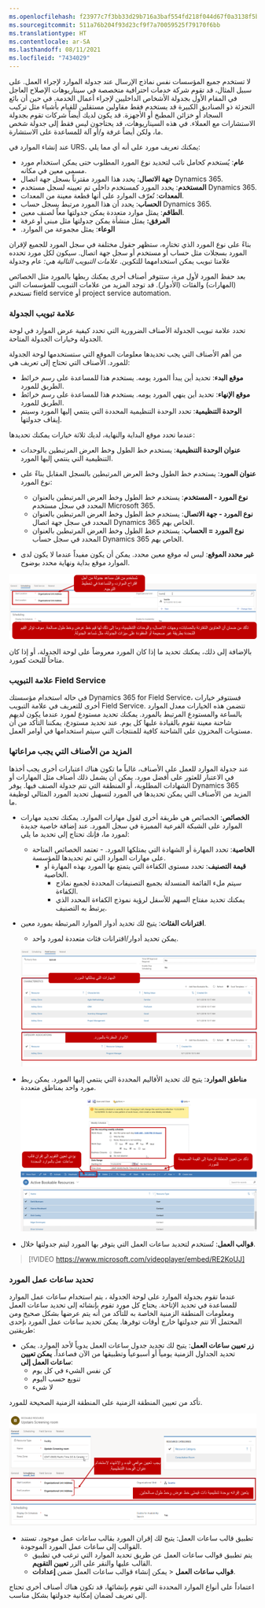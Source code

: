 ```yaml
---
ms.openlocfilehash: f23977c7f3bb33d29b716a3baf554fd218f044d67f0a3138f5b5ab8abc0c2964
ms.sourcegitcommit: 511a76b204f93d23cf9f7a70059525f79170f6bb
ms.translationtype: HT
ms.contentlocale: ar-SA
ms.lasthandoff: 08/11/2021
ms.locfileid: "7434029"
---
```

لا تستخدم جميع المؤسسات نفس نماذج الإرسال عند جدولة الموارد لإجراء العمل. على سبيل المثال، قد تقوم شركة خدمات احترافية متخصصة في سيناريوهات الإصلاح العاجل في المقام الأول بجدولة الأشخاص الداخليين لإجراء أعمال الخدمة. في حين أن بائع التجزئة ذو الصناديق الكبيرة قد يستخدم فقط مقاولين مستقلين للقيام بأشياء مثل تركيب السجاد أو خزائن المطبخ أو الأجهزة. قد يكون لديك أيضاً شركات تقوم بجدولة الاستشارات مع العملاء. في هذه السيناريوهات، قد يحتاجون ليس فقط إلى جدولة شخص ما، ولكن أيضاً غرفة و/أو آلة للمساعدة على الاستشارة.

عند إنشاء الموارد في URS، يمكنك تعريف مورد على أنه أي مما يلي:

- **عام**: يُستخدم كحامل نائب لتحديد نوع المورد المطلوب حتى يمكن استخدام مورد مسمى معين في مكانه.
- **جهة الاتصال**: يحدد هذا المورد مقترناً بسجل جهة اتصال Dynamics 365.
- **المستخدم**: يحدد المورد كمستخدم داخلي تم تعيينه لسجل مستخدم Dynamics 365.
- **المعدات**: تُعرّف الموارد على أنها قطعة معينة من المعدات.
- **الحساب**: يحدد أن هذا المورد مرتبط بسجل حساب Dynamics 365.
- **الطاقم‬**: يمثل موارد متعددة يمكن جدولتها معاً لصنف معين.
- **المرفق:** يمثل منشأة يمكن جدولتها مثل مبنى أو غرفة
- **الوعاء‬‏‫**: يمثل مجموعة من الموارد.

بناءً على نوع المورد الذي تختاره، ستظهر حقول مختلفة في سجل المورد للجميع لإقران المورد بسجلات مثل حساب أو مستخدم أو سجل جهة اتصال. سيكون لكل مورد تحدده علامتا تبويب يمكن استخدامهما للتكوين. *علامات التبويب التالية هي:* عام وجدولة

بعد حفظ المورد لأول مرة، ستتوفر أصناف أخرى يمكنك ربطها بالمورد مثل الخصائص (المهارات) والفئات (الأدوار). قد توجد المزيد من علامات التبويب للمؤسسات التي تستخدم field service أو project service automation.

### <a name="scheduling-tab"></a>علامة تبويب الجدولة

تحدد علامة تبويب الجدولة الأصناف الضرورية التي تحدد كيفية عرض الموارد في لوحة الجدولة وخيارات الجدولة المتاحة.

من أهم الأصناف التي يجب تحديدها معلومات الموقع التي ستستخدمها لوحة الجدولة للمورد. الأصناف التي تحتاج إلى تعريف هي:

- **موقع البدء**: تحديد أين يبدأ المورد يومه. يستخدم هذا للمساعدة على رسم خرائط الطريق للمورد.
- **موقع الإنهاء**: تحديد أين ينهي المورد يومه. يستخدم هذا للمساعدة على رسم خرائط الطريق للمورد.
- **الوحدة التنظيمية**: تحدد الوحدة التنظيمية المحددة التي ينتمي إليها المورد وسيتم إيقاف جدولتها.

عندما تحدد موقع البداية والنهاية، لديك ثلاثة خيارات يمكنك تحديدها:

- **عنوان الوحدة التنظيمية**: يستخدم خط الطول وخط العرض المرتبطين بالوحدات التنظيمية التي ينتمي إليها المورد.
- **عنوان المورد**: يستخدم خط الطول وخط العرض المرتبطين بالسجل المقابل بناءً على نوع المورد:
  - **نوع المورد - المستخدم**: يستخدم خط الطول وخط العرض المرتبطين بالعنوان المحدد في سجل مستخدم Microsoft 365.
  - **نوع المورد - جهة الاتصال**: يستخدم خط الطول وخط العرض المرتبطين بالعنوان المحدد في سجل جهة اتصال Dynamics 365 الخاص بهم.
  - **نوع المورد = الحساب**: يستخدم خط الطول وخط العرض المرتبطين بالعنوان المحدد في سجل حساب Dynamics 365 الخاص بهم.

- **غير محدد الموقع**: ليس له موقع معين محدد. يمكن أن يكون مفيداً عندما لا يكون لدى الموارد موقع بداية ونهاية محدد بوضوح.

![لقطة شاشة من نافذة الجدولة مع موقع البداية والنهاية.](../media/URS-Unit3-1.png)

بالإضافة إلى ذلك، يمكنك تحديد ما إذا كان المورد معروضاً على لوحة الجدولة، أو إذا كان متاحاً للبحث كمورد.

### <a name="field-service-tab"></a>علامة التبويب Field Service

في حاله استخدام مؤسستك Dynamics 365 for Field Service، فستتوفر خيارات أخرى للتعريف في علامة التبويب Field Service. تتضمن هذه الخيارات معدل الموارد بالساعة والمستودع المرتبط بالمورد. يمكنك تحديد مستودع لمورد عندما يكون لديهم شاحنة معينة تقوم بالقيادة عليها كل يوم. عند تحديد مستودع، يمكننا التأكد من أن مستويات المخزون على الشاحنة كافية للمنتجات التي سيتم استخدامها في أوامر العمل.

### <a name="more-items-to-consider"></a>المزيد من الأصناف التي يجب مراعاتها

عند جدولة الموارد للعمل على الأصناف، غالباً ما تكون هناك اعتبارات أخرى يجب أخذها في الاعتبار للعثور على أفضل مورد. يمكن أن يشمل ذلك أصناف مثل المهارات أو الشهادات المطلوبة، أو المنطقة التي تتم جدولة الصنف فيها. يوفر Dynamics 365 المزيد من الأصناف التي يمكن تحديدها في المورد لتسهيل تحديد المورد المثالي لوظيفة ما.

- **الخصائص**: الخصائص هي طريقة أخرى لقول مهارات الموارد. يمكنك تحديد مهارات الموارد على الشبكة الفرعية المميزة في سجل المورد. عند إضافة خاصية جديدة لمورد ما، فإنك تحتاج إلى تحديد ما يلي:
  - **الخاصية**: تحدد المهارة أو الشهادة التي يمتلكها المورد.
        -   تعتمد الخصائص المتاحة على مهارات الموارد التي تم تحديدها للمؤسسة.
    -   **قيمة التصنيف**: تحدد مستوى الكفاءة التي يتمتع بها المورد بهذه المهارة أو الخاصية.
        -   سيتم ملء القائمة المنسدلة بجميع التصنيفات المحددة لجميع نماذج الكفاءة.
        -   يمكنك تحديد مفتاح السهم للأسفل لرؤية نموذج الكفاءة المحدد الذي يرتبط به التصنيف.
-   **اقترانات الفئات**: يتيح لك تحديد أدوار الموارد المرتبطة بمورد معين.
    -   يمكن تحديد أدوار/اقترانات فئات متعددة لمورد واحد.

    ![لقطة شاشة لخصائص الموارد والدور المرتبط بالموارد.](../media/URS-Unit3-2.png)

-   **مناطق الموارد**: يتيح لك تحديد الأقاليم المحددة التي ينتمي إليها المورد. يمكن ربط مورد واحد بمناطق متعددة.

    ![لقطة شاشة لميزة تعيين التقويم وتفاصيل المنطقة الزمنية.](../media/URS-Unit3-3.png)

-   **قوالب العمل**: تُستخدم لتحديد ساعات العمل التي يتوفر بها المورد ليتم جدولتها خلال.

> [!VIDEO https://www.microsoft.com/videoplayer/embed/RE2KoUJ]

### <a name="defining-a-resources-work-hours"></a>تحديد ساعات عمل المورد

عندما تقوم بجدولة الموارد على لوحة الجدولة ، يتم استخدام ساعات عمل الموارد للمساعدة في تحديد الإتاحة. يحتاج كل مورد تقوم بإنشائه إلى تحديد ساعات العمل ومعلومات المنطقة الزمنية الخاصة به للتأكد من أنه يتم عرضها بشكل صحيح ومن المحتمل ألا تتم جدولتها خارج أوقات توفرها. يمكن تحديد ساعات عمل المورد بإحدى طريقتين:

-   **زر تعيين ساعات العمل**: يتيح لك تحديد جدول ساعات العمل يدوياً لأحد الموارد. يمكن تحديد الجداول الزمنية يومياً أو أسبوعياً وتطبيقها من الآن فصاعداً.
    **يمكن تعيين ساعات العمل إلى**:
    -   كن نفس الشيء في كل يوم
    -   تنويع حسب اليوم
    -   لا شيء

تأكد من تعيين المنطقة الزمنية على المنطقة الزمنية الصحيحة للمورد.

![لقطة شاشة للمواقع التي تم تعيينها على عنوان الوحدة التنظيمية.](../media/URS-Unit4-1.png)

-   تطبيق قالب ساعات العمل: يتيح لك إقران المورد بقالب ساعات عمل موجود. تستند القوالب إلى ساعات عمل المورد الموجودة.
    -   يتم تطبيق قوالب ساعات العمل عن طريق تحديد الموارد التي ترغب في تطبيق القالب عليها والنقر على الزر **تعيين التقويم**.
    -   يمكن إنشاء قوالب ساعات العمل ضمن **إعدادات** \> **‎قوالب ساعات العمل**.

اعتماداً على أنواع الموارد المحددة التي تقوم بإنشائها، قد تكون هناك أصناف أخرى تحتاج إلى تعريف لضمان إمكانية جدولتها بشكل مناسب.
